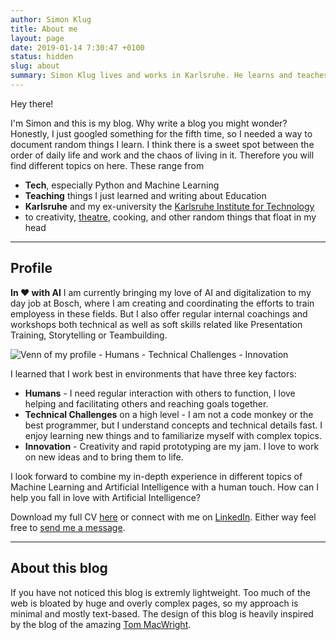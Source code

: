 ```yaml
---
author: Simon Klug
title: About me
layout: page
date: 2019-01-14 7:30:47 +0100
status: hidden
slug: about
summary: Simon Klug lives and works in Karlsruhe. He learns and teaches Machine Learning in the shadow of the night. 
---
```

Hey there!

I'm Simon and this is my blog. 
Why write a blog you might wonder? 
Honestly, I just googled something for the fifth time, so I needed a way to document random things I learn.
I think there is a sweet spot between the order of daily life and work and the chaos of living in it. Therefore you will find different topics on here. These range from 

* **Tech**, especially Python and  Machine Learning
* **Teaching** things I just learned and writing about Education 
* **Karlsruhe** and my ex-university the [Karlsruhe Institute for Technology](https://www.kit.edu/)
* to creativity, [theatre]({filename}../life/theatre.md), cooking, and other random things that float in my head


<hr>

## Profile

**In ♥️ with AI**
I am currently bringing my love of AI and digitalization to my day job at Bosch, where I am creating and coordinating the efforts to train employess in these fields. But I also offer regular internal coachings and workshops both technical as well as soft skills related like Presentation Training, Storytelling or Teambuilding.  

![Venn of my profile - Humans - Technical Challenges - Innovation](../images/venn.png)

I learned that I work best in environments that have three key factors: 

* **Humans** - I need regular interaction with others to function, I love helping and facilitating others and reaching goals together.
* **Technical Challenges** on a high level - I am not a code monkey or the best programmer, but I understand concepts and technical details fast. I enjoy learning new things and to familiarize myself with complex topics.
* **Innovation** - Creativity and rapid prototyping are my jam. I love to work on new ideas and to bring them to life.

I look forward to combine my in-depth experience in different topics of Machine Learning and Artificial Intelligence with a human touch. How can I help you fall in love with Artificial Intelligence?

Download my full CV [here](/images/CV_Klug_en.pdf) or connect with me on [LinkedIn](https://www.linkedin.com/in/simon-klug/). Either way feel free to [send me a message](mailto:simon@simonklug.de). 

<hr>

## About this blog
If you have not noticed this blog is extremly lightweight. Too much of the web is bloated by huge and overly complex pages, so my approach is minimal and mostly text-based. The design of this blog is heavily inspired by the blog of the amazing [Tom MacWright](https://macwright.com/).

